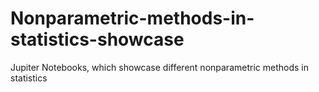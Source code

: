 # Nonparametric-methods-in-statistics-showcase
Jupiter Notebooks, which showcase different nonparametric methods in statistics

